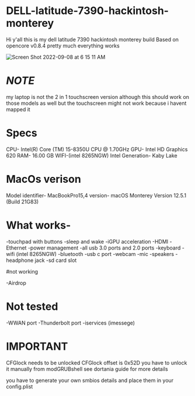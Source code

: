 # DELL-latitude-7390-hackintosh-monterey

Hi y'all this is my dell latitude 7390 hackintosh monterey build
Based on opencore v0.8.4
pretty much everything works


![Screen Shot 2022-09-08 at 6 15 11 AM](https://user-images.githubusercontent.com/59527864/189131450-9d4b1685-e603-4cbd-970a-06e159bc1c34.png)

# *NOTE*

my laptop is not the  2 in 1 touchscreen version 
although this should work on those models as well 
but the touchscreen might not work because i havent mapped it


# Specs

CPU- Intel(R) Core (TM) 15-8350U CPU @ 1.70GHz
GPU- Intel HD Graphics 620
RAM- 16.00 GB
WIFI-(intel 8265NGW)
Intel Generation- Kaby Lake

# MacOs verison

Model identifier- MacBookPro15,4
version- macOS Monterey Version 12.5.1 (Build 21G83)

# What works-

-touchpad with buttons
-sleep and wake
-iGPU acceleration
-HDMI 
-Ethernet
-power management
-all usb 3.0 ports and 2.0 ports
-keyboard
-wifi (intel 8265NGW)
-bluetooth
-usb c port
-webcam
-mic
-speakers
-headphone jack
-sd card slot

#not working

-Airdrop

# Not tested

-WWAN port
-Thunderbolt port
-iservices (imessege)

# IMPORTANT

CFGlock needs to be unlocked 
CFGlock offset is 0x52D
you have to unlock it manually from modGRUBshell see dortania guide for more details

you have to generate your own smbios details and place them in your config.plist
